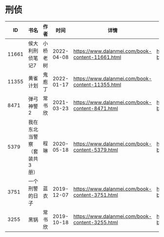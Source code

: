 # 刑侦

| ID | 书名 | 作者 | 时间 | 详情 | 下载页面 | EPUB下载链接 | MOBI下载链接 | AZW3下载链接 |
| --- | --- | --- | --- | --- | --- | --- | --- | --- |
| 11661 | 侯大利刑侦笔记7 | 小桥老树 | 2022-04-08 | https://www.dalanmei.com/book-content-11661.html | https://www.dalanmei.com/download-book-11661.html | http://ct.dalanmei.com/f/31084289-570170419-1b53cf | http://ct.dalanmei.com/f/31084289-570287696-89944f | http://ct.dalanmei.com/f/31084289-570358756-dd4369 |
| 11355 | 黄雀计划 | 鬼庖丁 | 2022-01-17 | https://www.dalanmei.com/book-content-11355.html |  |  |  |  |
| 8471 | 弹弓神警2 | 常书欣 | 2021-03-23 | https://www.dalanmei.com/book-content-8471.html | https://www.dalanmei.com/download-book-8471.html | http://ct.dalanmei.com/f/31084289-571709912-6ac6a8 | http://ct.dalanmei.com/f/31084289-572115034-9abcb3 | http://ct.dalanmei.com/f/31084289-572135882-74ed6d |
| 5379 | 我在东北当警察（套装共3册） | 程琳 | 2020-05-18 | https://www.dalanmei.com/book-content-5379.html | https://www.dalanmei.com/download-book-5379.html | http://ct.dalanmei.com/f/31084289-571497474-18a2b2 | http://ct.dalanmei.com/f/31084289-571774723-6be18f | http://ct.dalanmei.com/f/31084289-571919199-388613 |
| 3751 | 一个刑警的日子 | 蓝衣 | 2019-12-07 | https://www.dalanmei.com/book-content-3751.html | https://www.dalanmei.com/download-book-3751.html | http://ct.dalanmei.com/f/31084289-571550034-471af5 | http://ct.dalanmei.com/f/31084289-571839050-ae55f0 | http://ct.dalanmei.com/f/31084289-572066104-17e5f1 |
| 3255 | 黑锅 | 常书欣 | 2019-10-18 | https://www.dalanmei.com/book-content-3255.html | https://www.dalanmei.com/download-book-3255.html | http://ct.dalanmei.com/f/31084289-571557481-ecfe34 | http://ct.dalanmei.com/f/31084289-571915304-d76a09 | http://ct.dalanmei.com/f/31084289-572074502-7d2c53 |
